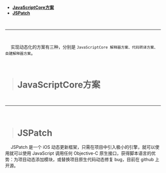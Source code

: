 
> <h2 id=""></h2>
- [**JavaScriptCore方案**](#JavaScriptCore方案)
- [**JSPatch**](#JSPatch)



<br/>

***
<br/>

&emsp; 实现动态化的方案有三种，分别是 `JavaScriptCore 解释器方案、代码转译方案、自建解释器方案`。

<br/>


> <h1 id="JavaScriptCore方案">JavaScriptCore方案</h1>

[](https://time.geekbang.org/column/article/101888)






<br/>

***
<br/>

> <h1 id='JSPatch'>JSPatch</h1>

&emsp; JSPatch 是一个 iOS 动态更新框架，只需在项目中引入极小的引擎，就可以使用就可以使用 JavaScript 调用任何 Objective-C 原生接口，获得脚本语言的优势：为项目动态添加模块，或替换项目原生代码动态修复 bug，目前在 github 上开源。


